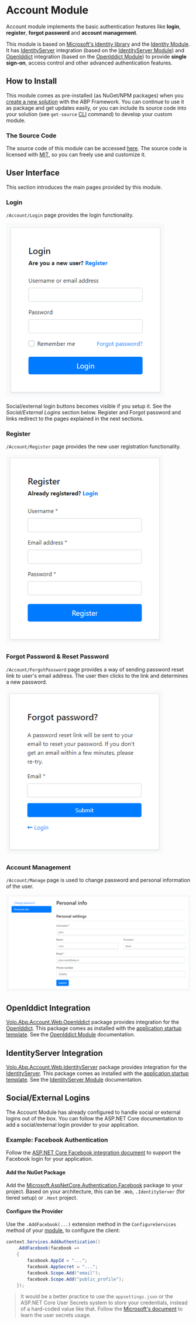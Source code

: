 # Account Module

Account module implements the basic authentication features like **login**, **register**, **forgot password** and **account management**.

This module is based on [Microsoft's Identity library](https://docs.microsoft.com/en-us/aspnet/core/security/authentication/identity) and the [Identity Module](Identity.md). It has [IdentityServer](https://github.com/IdentityServer) integration (based on the [IdentityServer Module](IdentityServer.md)) and [OpenIddict](https://github.com/openiddict) integration (based on the [OpenIddict Module](OpenIddict.md)) to provide **single sign-on**, access control and other advanced authentication features.

## How to Install

This module comes as pre-installed (as NuGet/NPM packages) when you [create a new solution](https://abp.io/get-started) with the ABP Framework. You can continue to use it as package and get updates easily, or you can include its source code into your solution (see `get-source` [CLI](../CLI.md) command) to develop your custom module.

### The Source Code

The source code of this module can be accessed [here](https://github.com/abpframework/abp/tree/dev/modules/account). The source code is licensed with [MIT](https://choosealicense.com/licenses/mit/), so you can freely use and customize it.

## User Interface

This section introduces the main pages provided by this module.

### Login

`/Account/Login` page provides the login functionality.

![account-module-login](../images/account-module-login.png)

Social/external login buttons becomes visible if you setup it. See the *Social/External Logins* section below. Register and Forgot password and links redirect to the pages explained in the next sections.

### Register

`/Account/Register` page provides the new user registration functionality.

![account-module-register](../images/account-module-register.png)

### Forgot Password & Reset Password

`/Account/ForgotPassword` page provides a way of sending password reset link to user's email address. The user then clicks to the link and determines a new password.

![account-module-forgot-password](../images/account-module-forgot-password.png)

### Account Management

`/Account/Manage` page is used to change password and personal information of the user.

![account-module-manage-account](../images/account-module-manage-account.png)

## OpenIddict Integration

[Volo.Abp.Account.Web.OpenIddict](https://www.nuget.org/packages/Volo.Abp.Account.Web.OpenIddict) package provides integration for the [OpenIddict](https://github.com/openiddict). This package comes as installed with the [application startup template](../Startup-Templates/Application.md). See the [OpenIddict Module](OpenIddict.md) documentation.

## IdentityServer Integration

[Volo.Abp.Account.Web.IdentityServer](https://www.nuget.org/packages/Volo.Abp.Account.Web.IdentityServer) package provides integration for the [IdentityServer](https://github.com/IdentityServer). This package comes as installed with the [application startup template](../Startup-Templates/Application.md). See the [IdentityServer Module](IdentityServer.md) documentation.

## Social/External Logins

The Account Module has already configured to handle social or external logins out of the box. You can follow the ASP.NET Core documentation to add a social/external login provider to your application.

### Example: Facebook Authentication

Follow the [ASP.NET Core Facebook integration document](https://docs.microsoft.com/en-us/aspnet/core/security/authentication/social/facebook-logins) to support the Facebook login for your application.

#### Add the NuGet Package

Add the [Microsoft.AspNetCore.Authentication.Facebook](https://www.nuget.org/packages/Microsoft.AspNetCore.Authentication.Facebook) package to your project. Based on your architecture, this can be `.Web`, `.IdentityServer` (for tiered setup) or `.Host` project.

#### Configure the Provider

Use the `.AddFacebook(...)` extension method in the `ConfigureServices` method of your [module](../Module-Development-Basics.md), to configure the client:

````csharp
context.Services.AddAuthentication()
    .AddFacebook(facebook =>
    {
        facebook.AppId = "...";
        facebook.AppSecret = "...";
        facebook.Scope.Add("email");
        facebook.Scope.Add("public_profile");
    });
````

> It would be a better practice to use the `appsettings.json` or the ASP.NET Core User Secrets system to store your credentials, instead of a hard-coded value like that. Follow the [Microsoft's document](https://docs.microsoft.com/en-us/aspnet/core/security/authentication/social/facebook-logins) to learn the user secrets usage.
